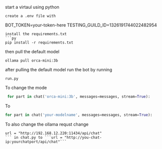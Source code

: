 start a virtaul using
python
```
create a .env file with 
```
BOT_TOKEN=your-token-here
TESTING_GUILD_ID=1326191744022482954
```
install the requirements.txt
```py
pip install -r requirements.txt
```
then pull the default model
```
ollama pull orca-mini:3b
```
after pulling the default model run the bot by running 
```
run.py
```
To change the mode
```py open chat.py and change 
 for part in chat('orca-mini:3b', messages=messages, stream=True):
```
To
```py
for part in chat('your-modelname', messages=messages, stream=True):
```
To also change the ollama requst change 
```
url = "http://192.168.12.220:11434/api/chat"
``` in chat.py to ```url = "http://you-chat-ip:yourchatport/api/chat"```